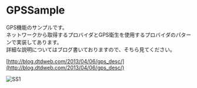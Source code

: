 GPSSample
=======

GPS機能のサンプルです。  
ネットワークから取得するプロバイダとGPS衛生を使用するプロバイダのパターンで実装してあります。  
詳細な説明についてはブログ書いておりますので、そちら見てください。

[http://blog.dtdweb.com/2013/04/06/gps_desc/](http://blog.dtdweb.com/2013/04/06/gps_desc/)  
  
  
![SS1](http://blog.dtdweb.com/wp-content/uploads/2013/04/gps_ss1.png)  